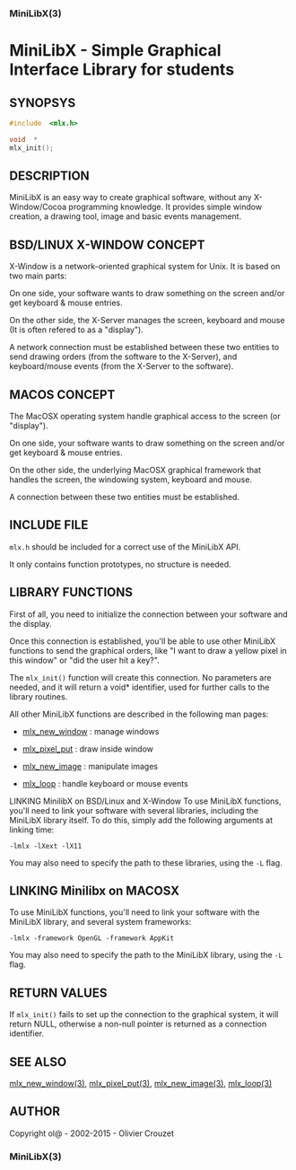 ### MiniLibX(3)

# MiniLibX - Simple Graphical Interface Library for students

## SYNOPSYS

```C
#include  <mlx.h>

void  *
mlx_init();
```

## DESCRIPTION

MiniLibX is an easy way to create graphical software, without any X-Window/Cocoa programming knowledge.
It provides simple window creation, a drawing tool, image and basic events management.

## BSD/LINUX X-WINDOW CONCEPT

X-Window  is a network-oriented graphical system for Unix. It is based on two main parts: 

On one side, your software wants to draw something on the screen and/or get keyboard & mouse entries.

On the other side, the X-Server manages the screen, keyboard and mouse (It is often refered to as a "display").

A network connection must be established between these two entities  to send  drawing  orders
(from  the  software  to the X-Server), and keyboard/mouse events (from the X-Server to the software).

## MACOS CONCEPT
The MacOSX operating system handle graphical access to the  screen (or "display").

On one side, your software wants to draw something on the screen and/or get keyboard & mouse entries.

On the other side, the underlying MacOSX graphical framework that  handles the screen, the windowing system, keyboard and mouse.

A connection between these two entities must be established.

## INCLUDE FILE

`mlx.h` should be included for a correct use of the MiniLibX API.

It only contains function prototypes, no structure is needed.

## LIBRARY FUNCTIONS

First of all, you need to initialize the connection between your  software  and  the display.

Once this connection is established, you'll be able to use other MiniLibX functions to send the graphical orders,
like "I  want  to draw a yellow pixel in this window" or "did the user hit a key?".

The `mlx_init()` function will create this connection.
No  parameters  are needed, and it will return a void* identifier, used for further calls to the library routines.

All other MiniLibX functions are described in the following man pages:

* [mlx_new_window](man_mlx_new_window.md) : manage windows

* [mlx_pixel_put](man_mlx_pixel_put.md) : draw inside window

* [mlx_new_image](man_mlx_new_image.md) : manipulate images

* [mlx_loop](man_mlx_loop.md) : handle keyboard or mouse events

LINKING MinilibX on BSD/Linux and X-Window
To use MiniLibX functions, you'll need to link your software with
several  libraries,  including  the  MiniLibX library itself.  To do this,
simply add the following arguments at linking time:
       
`-lmlx -lXext -lX11`

You may also need to specify the path to these libraries, using the `-L` flag.


## LINKING Minilibx on MACOSX

To  use  MiniLibX functions, you'll need to link your software with the MiniLibX library, and several system frameworks:

`-lmlx -framework OpenGL -framework AppKit`

You may also need to specify the path to the MiniLibX library, using the `-L` flag.

## RETURN VALUES

If `mlx_init()` fails to set up the connection to the graphical system, it will return NULL,
otherwise a non-null pointer is returned as a connection identifier.

## SEE ALSO

[mlx_new_window(3)](man_mlx_new_window.md), [mlx_pixel_put(3)](man_mlx_pixel_put.md),
[mlx_new_image(3)](man_mlx_new_image.md), [mlx_loop(3)](man_mlx_loop.md)

## AUTHOR

Copyright ol@ - 2002-2015 - Olivier Crouzet

### MiniLibX(3)
